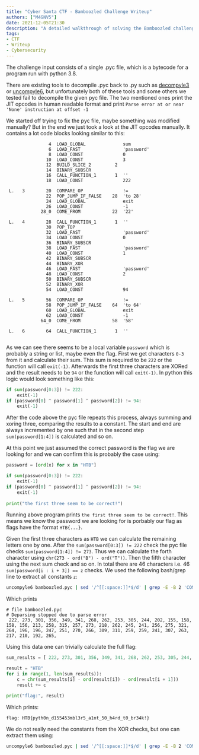```yaml
---
title: "Cyber Santa CTF - Bamboozled Challenge Writeup"
authors: ["M4GNV5"]
date: 2021-12-05T21:30
description: "A detailed walkthrough of solving the Bamboozled challenge from Cyber Santa CTF. This write-up explains how to analyze Python bytecode to extract a flag when decompilers fail."
tags:
- CTF
- Writeup
- Cybersecurity
---
```


The challenge input consists of a single .pyc file, which is a bytecode for a program run with python 3.8.

There are existing tools to decompile .pyc back to .py such as [decompyle3](https://pypi.org/project/decompyle3/) or [uncompyle6](https://pypi.org/project/uncompyle6/), but unfortunately both of these tools and some others we tested fail to decompile the given pyc file. The two mentioned ones print the JIT opcodes in human readable format and print `Parse error at or near 'None' instruction at offset -1`

We started off trying to fix the pyc file, maybe something was modified manually? But in the end we just took a look at the JIT opcodes manually. It contains a lot code blocks looking similar to this:

```
                4  LOAD_GLOBAL              sum
                6  LOAD_FAST                'password'
                8  LOAD_CONST               0
               10  LOAD_CONST               3
               12  BUILD_SLICE_2         2 
               14  BINARY_SUBSCR    
               16  CALL_FUNCTION_1       1  ''
               18  LOAD_CONST               222

 L.   3        20  COMPARE_OP               !=
               22  POP_JUMP_IF_FALSE    28  'to 28'
               24  LOAD_GLOBAL              exit
               26  LOAD_CONST               -1
             28_0  COME_FROM            22  '22'

 L.   4        28  CALL_FUNCTION_1       1  ''
               30  POP_TOP          
               32  LOAD_FAST                'password'
               34  LOAD_CONST               0
               36  BINARY_SUBSCR    
               38  LOAD_FAST                'password'
               40  LOAD_CONST               1
               42  BINARY_SUBSCR    
               44  BINARY_XOR       
               46  LOAD_FAST                'password'
               48  LOAD_CONST               2
               50  BINARY_SUBSCR    
               52  BINARY_XOR       
               54  LOAD_CONST               94

 L.   5        56  COMPARE_OP               !=
               58  POP_JUMP_IF_FALSE    64  'to 64'
               60  LOAD_GLOBAL              exit
               62  LOAD_CONST               -1
             64_0  COME_FROM            58  '58'

 L.   6        64  CALL_FUNCTION_1       1  ''


```

As we can see there seems to be a local variable `password` which is probably a string or list, maybe even the flag. First we get characters `0-3` from it and calculate their sum. This sum is required to be `222` or the function will call `exit(-1)`. Afterwards the first three characters are XORed and the result needs to be `94` or the function will call `exit(-1)`.
In python this logic would look something like this:
```python
if sum(password[0:3]) != 222:
    exit(-1)
if (password[0] ^ password[1] ^ password[2]) != 94:
    exit(-1)
```

After the code above the pyc file repeats this process, always summing and xoring three, comparing the results to a constant.
The start and end are always incremented by one such that in the second step `sum(password[1:4])` is calculated and so on.

At this point we just assumed the correct password is the flag we are looking for and we can confirm this is probably the case using:

```python
password = [ord(x) for x in "HTB"]

if sum(password[0:3]) != 222:
    exit(-1)
if (password[0] ^ password[1] ^ password[2]) != 94:
    exit(-1)
		
print("the first three seem to be correct!")
```

Running above program prints `the first three seem to be correct!`. This means we know the password we are looking for is porbably our flag as flags have the format `HTB{...}`.

Given the first three characters as `HTB` we can calculate the remaining letters one by one. After the `sum(password[0:3]) != 222` check the pyc file checks `sum(password[1:4]) != 273`. Thus we can calculate the forth character using `chr(273 - ord("B") - ord("T"))`. Then the fifth character using the next sum check and so on.
In total there are 46 characters i.e. 46 `sum(password[i : i + 3]) == z` checks. We used the following bash/grep line to extract all constants `z`:

```bash
uncompyle6 bamboozled.pyc | sed '/^[[:space:]]*$/d' | grep -E -B 2 'COMPARE_OP\s+!=' | grep -E -A 1 'CALL' | grep -E 'LOAD_CONST' | grep -Eo '\s[0-9]+$' | tr '\n' ','
```

Which prints

```
# file bamboozled.pyc
# Deparsing stopped due to parse error
 222, 273, 301, 356, 349, 341, 268, 262, 253, 305, 244, 202, 155, 158, 158, 156, 213, 258, 315, 257, 273, 218, 262, 245, 241, 256, 275, 321, 264, 196, 196, 247, 251, 270, 266, 309, 311, 259, 259, 241, 307, 263, 217, 210, 192, 265,
```

Using this data one can trivially calculate the full flag:

```python
sum_results = [ 222, 273, 301, 356, 349, 341, 268, 262, 253, 305, 244, 202, 155, 158, 158, 156, 213, 258, 315, 257, 273, 218, 262, 245, 241, 256, 275, 321, 264, 196, 196, 247, 251, 270, 266, 309, 311, 259, 259, 241, 307, 263, 217, 210, 192, 265]

result = "HTB"
for i in range(1, len(sum_results)):
    c = chr(sum_results[i] - ord(result[i]) - ord(result[i + 1]))
    result += c

print("flag:", result)
```

Which prints:
```
flag: HTB{pyth0n_d155453mbl3r5_a1nt_50_h4rd_t0_br34k!}
```

We do not really need the constants from the XOR checks, but one can extract them using:

```bash
uncompyle6 bamboozled.pyc | sed '/^[[:space:]]*$/d' | grep -E -B 2 'COMPARE_OP\s+!=' | grep -E -A 1 'BINARY_XOR' | grep -E 'LOAD_CONST' | grep -Eo '\s[0-9]+$' | tr '\n' ','
```
